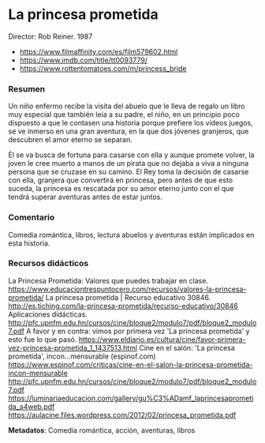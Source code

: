 # La princesa prometida

Director: Rob Reiner. 1987

* https://www.filmaffinity.com/es/film579602.html
* https://www.imdb.com/title/tt0093779/
* https://www.rottentomatoes.com/m/princess_bride

### Resumen

Un niño enfermo recibe la visita del abuelo que le lleva de regalo un libro muy especial que también leía a su padre, el niño, en un principio poco dispuesto a que le contasen una historia porque prefiere los videos juegos, se ve inmerso en una gran aventura, en la que dos jóvenes granjeros, que descubren el amor eterno se separan.

Él se va busca de fortuna para casarse con ella y aunque promete volver, la joven le cree muerto a manos de un pirata que no dejaba a viva a ninguna persona que se cruzase en su camino. El Rey toma la decisión de casarse con ella, granjera que convertirá en princesa, pero antes de que esto suceda, la princesa es rescatada por su amor eterno junto con el que tendrá superar aventuras antes de estar juntos. 

### Comentario

Comedia romántica, libros, lectura abuelos y aventuras están implicados en esta historia. 

### Recursos didácticos

La Princesa Prometida: Valores que puedes trabajar en clase. https://www.educaciontrespuntocero.com/recursos/valores-la-princesa-prometida/
La princesa prometida | Recurso educativo 30846. http://es.tiching.com/la-princesa-prometida/recurso-educativo/30846
Aplicaciones didácticas. http://pfc.upnfm.edu.hn/cursos/cine/bloque2/modulo7/pdf/bloque2_modulo7.pdf
A favor y en contra: vimos por primera vez 'La princesa prometida' y esto fue lo que pasó. https://www.eldiario.es/cultura/cine/favor-primera-vez-princesa-prometida_1_1437513.html
Cine en el salón: 'La princesa prometida', incon...mensurable (espinof.com) https://www.espinof.com/criticas/cine-en-el-salon-la-princesa-prometida-incon-mensurable
http://pfc.upnfm.edu.hn/cursos/cine/bloque2/modulo7/pdf/bloque2_modulo7.pdf
https://luminariaeducacion.com/gallery/gu%C3%ADamf_laprincesaprometida_a4web.pdf
https://aulacine.files.wordpress.com/2012/02/princesa_prometida.pdf

**Metadatos**: Comedia romántica, acción, aventuras, libros
